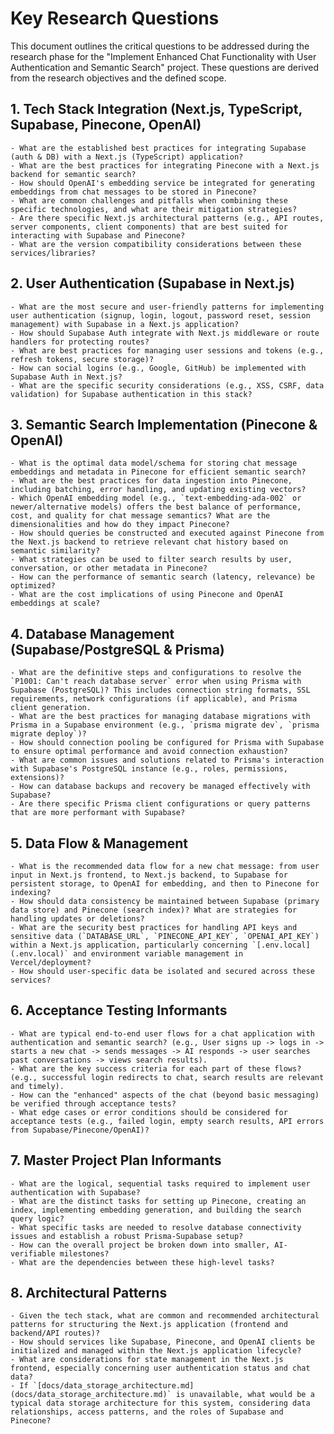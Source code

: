 # Key Research Questions

This document outlines the critical questions to be addressed during the research phase for the "Implement Enhanced Chat Functionality with User Authentication and Semantic Search" project. These questions are derived from the research objectives and the defined scope.

## 1. Tech Stack Integration (Next.js, TypeScript, Supabase, Pinecone, OpenAI)
    - What are the established best practices for integrating Supabase (auth & DB) with a Next.js (TypeScript) application?
    - What are the best practices for integrating Pinecone with a Next.js backend for semantic search?
    - How should OpenAI's embedding service be integrated for generating embeddings from chat messages to be stored in Pinecone?
    - What are common challenges and pitfalls when combining these specific technologies, and what are their mitigation strategies?
    - Are there specific Next.js architectural patterns (e.g., API routes, server components, client components) that are best suited for interacting with Supabase and Pinecone?
    - What are the version compatibility considerations between these services/libraries?

## 2. User Authentication (Supabase in Next.js)
    - What are the most secure and user-friendly patterns for implementing user authentication (signup, login, logout, password reset, session management) with Supabase in a Next.js application?
    - How should Supabase Auth integrate with Next.js middleware or route handlers for protecting routes?
    - What are best practices for managing user sessions and tokens (e.g., refresh tokens, secure storage)?
    - How can social logins (e.g., Google, GitHub) be implemented with Supabase Auth in Next.js?
    - What are the specific security considerations (e.g., XSS, CSRF, data validation) for Supabase authentication in this stack?

## 3. Semantic Search Implementation (Pinecone & OpenAI)
    - What is the optimal data model/schema for storing chat message embeddings and metadata in Pinecone for efficient semantic search?
    - What are the best practices for data ingestion into Pinecone, including batching, error handling, and updating existing vectors?
    - Which OpenAI embedding model (e.g., `text-embedding-ada-002` or newer/alternative models) offers the best balance of performance, cost, and quality for chat message semantics? What are the dimensionalities and how do they impact Pinecone?
    - How should queries be constructed and executed against Pinecone from the Next.js backend to retrieve relevant chat history based on semantic similarity?
    - What strategies can be used to filter search results by user, conversation, or other metadata in Pinecone?
    - How can the performance of semantic search (latency, relevance) be optimized?
    - What are the cost implications of using Pinecone and OpenAI embeddings at scale?

## 4. Database Management (Supabase/PostgreSQL & Prisma)
    - What are the definitive steps and configurations to resolve the `P1001: Can't reach database server` error when using Prisma with Supabase (PostgreSQL)? This includes connection string formats, SSL requirements, network configurations (if applicable), and Prisma client generation.
    - What are the best practices for managing database migrations with Prisma in a Supabase environment (e.g., `prisma migrate dev`, `prisma migrate deploy`)?
    - How should connection pooling be configured for Prisma with Supabase to ensure optimal performance and avoid connection exhaustion?
    - What are common issues and solutions related to Prisma's interaction with Supabase's PostgreSQL instance (e.g., roles, permissions, extensions)?
    - How can database backups and recovery be managed effectively with Supabase?
    - Are there specific Prisma client configurations or query patterns that are more performant with Supabase?

## 5. Data Flow & Management
    - What is the recommended data flow for a new chat message: from user input in Next.js frontend, to Next.js backend, to Supabase for persistent storage, to OpenAI for embedding, and then to Pinecone for indexing?
    - How should data consistency be maintained between Supabase (primary data store) and Pinecone (search index)? What are strategies for handling updates or deletions?
    - What are the security best practices for handling API keys and sensitive data (`DATABASE_URL`, `PINECONE_API_KEY`, `OPENAI_API_KEY`) within a Next.js application, particularly concerning `[.env.local](.env.local)` and environment variable management in Vercel/deployment?
    - How should user-specific data be isolated and secured across these services?

## 6. Acceptance Testing Informants
    - What are typical end-to-end user flows for a chat application with authentication and semantic search? (e.g., User signs up -> logs in -> starts a new chat -> sends messages -> AI responds -> user searches past conversations -> views search results).
    - What are the key success criteria for each part of these flows? (e.g., successful login redirects to chat, search results are relevant and timely).
    - How can the "enhanced" aspects of the chat (beyond basic messaging) be verified through acceptance tests?
    - What edge cases or error conditions should be considered for acceptance tests (e.g., failed login, empty search results, API errors from Supabase/Pinecone/OpenAI)?

## 7. Master Project Plan Informants
    - What are the logical, sequential tasks required to implement user authentication with Supabase?
    - What are the distinct tasks for setting up Pinecone, creating an index, implementing embedding generation, and building the search query logic?
    - What specific tasks are needed to resolve database connectivity issues and establish a robust Prisma-Supabase setup?
    - How can the overall project be broken down into smaller, AI-verifiable milestones?
    - What are the dependencies between these high-level tasks?

## 8. Architectural Patterns
    - Given the tech stack, what are common and recommended architectural patterns for structuring the Next.js application (frontend and backend/API routes)?
    - How should services like Supabase, Pinecone, and OpenAI clients be initialized and managed within the Next.js application lifecycle?
    - What are considerations for state management in the Next.js frontend, especially concerning user authentication status and chat data?
    - If `[docs/data_storage_architecture.md](docs/data_storage_architecture.md)` is unavailable, what would be a typical data storage architecture for this system, considering data relationships, access patterns, and the roles of Supabase and Pinecone?